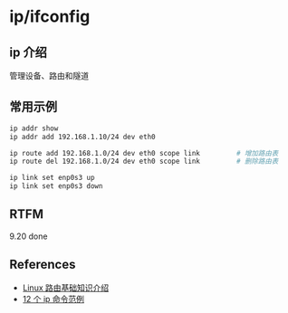 
# ip/ifconfig

## ip 介绍

管理设备、路由和隧道

## 常用示例

```bash
ip addr show
ip addr add 192.168.1.10/24 dev eth0

ip route add 192.168.1.0/24 dev eth0 scope link         # 增加路由表
ip route del 192.168.1.0/24 dev eth0 scope link         # 删除路由表

ip link set enp0s3 up
ip link set enp0s3 down
```

## RTFM 

9.20 done

## References

- [Linux 路由基础知识介绍](https://blog.csdn.net/liupeifeng3514/article/details/79054475)
- [12 个 ip 命令范例](https://linux.cn/article-9230-1.html)
